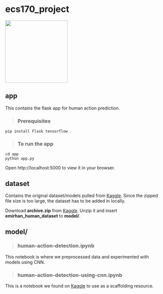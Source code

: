 # ecs170_project
<img src="https://github.com/zhxu33/ecs170_project/assets/77419802/53060682-9e60-41ed-bb32-1a12513e20ac" width="200">

## app
This contains the flask app for human action prediction.

> ### Prerequisites
```
pip install Flask tensorflow
```

> ### To run the app
```
cd app
python app.py
```
Open http://localhost:5000 to view it in your browser.

## dataset
Contains the original dataset/models pulled from [Kaggle](https://www.kaggle.com/datasets/emirhanai/human-action-detection-artificial-intelligence/data). Since the zipped file size is too large, the dataset has to be added in locally.

Download **archive.zip** from [Kaggle](https://www.kaggle.com/datasets/emirhanai/human-action-detection-artificial-intelligence/data). Unzip it and insert **emirhan_human_dataset** to **model/**.

## model/

> ### human-action-detection.ipynb
This notebook is where we preprocessed data and experimented with models using CNN.

> ### human-action-detection-using-cnn.ipynb
This is a notebook we found on [Kaggle](https://www.kaggle.com/code/kirollosashraf/human-action-detection-using-cnn) to use as a scaffolding resource.
